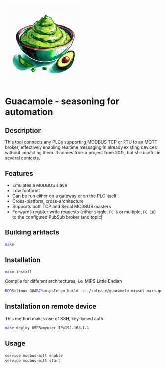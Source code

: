 <img src=".github/assets/guacamole-logo.jpg" width="256" />

# Guacamole - seasoning for automation

## Description

This tool connects any PLCs supporting MODBUS TCP or RTU to an MQTT broker, effectively enabling realtime messaging in already existing devices without impacting them.
It comes from a project from 2019, but still useful in several contexts.

## Features

* Emulates a MODBUS slave
* Low footprint
* Can be run either on a gateway or on the PLC itself
* Cross-platform, cross-architecture
* Supports both TCP and Serial MODBUS masters
* Forwards register write requests (either single, `FC 6` or multiple, `FC 16`) to the configured PubSub broker (and topic)

## Building artifacts

```bash
make
```

## Installation

```bash
make install
```

Compile for different architectures, i.e. MIPS Little Endian

```bash
GOOS=linux GOARCH=mipsle go build -o ./release/guacamole-mipsel main.go
```

## Installation on remote device

This method makes use of SSH, key-based auth

```bash
make deploy USER=myuser IP=192.168.1.1
```

## Usage

```bash
service modbus-mqtt enable
service modbus-mqtt start
```